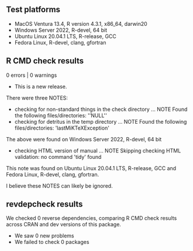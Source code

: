 ## Test platforms

- MacOS Ventura 13.4, R version 4.3.1, x86_64, darwin20
- Windows Server 2022, R-devel, 64 bit
- Ubuntu Linux 20.04.1 LTS, R-release, GCC
- Fedora Linux, R-devel, clang, gfortran

## R CMD check results

0 errors | 0 warnings

* This is a new release.

There were three NOTES:

* checking for non-standard things in the check directory ... NOTE
Found the following files/directories:
  ''NULL''
* checking for detritus in the temp directory ... NOTE
Found the following files/directories:
  'lastMiKTeXException'

The above were found on Windows Server 2022, R-devel, 64 bit

* checking HTML version of manual ... NOTE
Skipping checking HTML validation: no command 'tidy' found 

This note was found on Ubuntu Linux 20.04.1 LTS, R-release, GCC and Fedora Linux, R-devel, clang, gfortran.

I believe these NOTES can likely be ignored.


## revdepcheck results

We checked 0 reverse dependencies, comparing R CMD check results across CRAN and dev versions of this package.

 * We saw 0 new problems
 * We failed to check 0 packages
